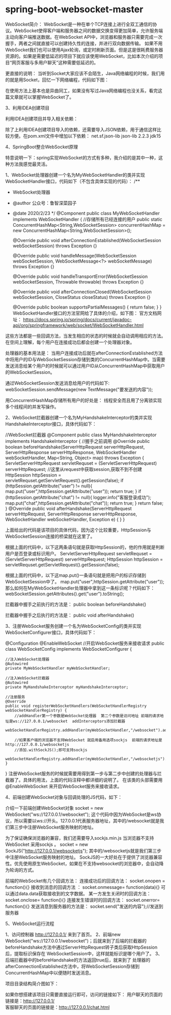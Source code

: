 # spring-boot-websocket-master
WebSocket简介：
WebSocket是一种在单个TCP连接上进行全双工通信的协议。WebSocket使得客户端和服务器之间的数据交换变得更加简单，允许服务端主动向客户端推送数据。在WebSocket API中，浏览器和服务器只需要完成一次握手，两者之间就直接可以创建持久性的连接，并进行双向数据传输。
如果不用WebSocket我们也可以使用Ajax轮询，或定时刷新页面。但是这是很耗费服务器资源的。如果是需要低延迟的项目下就应该使用WebSocket，比如本次介绍的项目“网页客服与多用户聊天”这种需要低延迟的。

更直接的说明：
当听到Socket大家应该不会陌生，Java网络编程的时候，我们用的就是用Socket，回忆一下网络编程，代码如下图：





在使用方法上基本也是异曲同工，如果没有写过Java网络编程也没关系，看完这篇文章就可以掌握WebSocket了。



3、利用IDEA创建项目

利用IDEA创建项目并导入相关依赖：





除了上利用IDEA创建项目导入的依赖，还需要导入JSON依赖，用于通信这样比较方便。在pom.xml文件中增加以下依赖：
<dependency>
    <groupId>net.sf.json-lib</groupId>
    <artifactId>json-lib</artifactId>
    <version>2.2.3</version>
    <classifier>jdk15</classifier>
</dependency>



4、SpringBoot整合WebSocket原理

特意说明一下：spring实现WebSocket的方式有多种，我介绍的是其中一种，这种方法我感觉最灵活。

1、WebSocket处理器创建一个名为MyWebSocketHandler的类并实现WebSocketHandler接口，代码如下（不包含具体实现的代码）：
/**
 * WebSocket处理器
 * @author 公众号：鲁智深菜园子
 * @date 2020/2/23
 */
@Component
public class MyWebSocketHandler implements WebSocketHandler {
    //存储所有已经连接的用户
    public static ConcurrentHashMap<String,WebSocketSession> concurrentHashMap = new ConcurrentHashMap<String,WebSocketSession>();

    @Override
    public void afterConnectionEstablished(WebSocketSession webSocketSession) throws Exception {}
    
    @Override
    public void handleMessage(WebSocketSession webSocketSession, WebSocketMessage<?> webSocketMessage) throws Exception {}

    @Override
    public void handleTransportError(WebSocketSession webSocketSession, Throwable throwable) throws Exception {}

    @Override
    public void afterConnectionClosed(WebSocketSession webSocketSession, CloseStatus closeStatus) throws Exception {}

    @Override
    public boolean supportsPartialMessages() {
        return false;
    }
}
WebSocketHandler接口的方法官网给了具体的介绍，如下图：
官方文档网址：
https://docs.spring.io/spring/docs/current/javadoc-api/org/springframework/web/socket/WebSocketHandler.html



这些方法都是一些回调方法，当发生相应的状态的时候就会自动调用相应的方法。在空间上理解，每个用户在连接成功后都会创建一个处理器对象。

处理器的基本用法是：
当用户连接成功后就在afterConnectionEstablished方法中将用户的ID与WebSocketSession存储到类的ConcurrentHashMap中。当需要发送消息给某个用户的时候就可以通过用户ID从ConcurrentHashMap中获取用户的WebSocketSession。

通过WebSocketSession发送消息给用户的代码如下:
webSocketSession.sendMessage(new TextMessage("要发送的内容"));


用ConcurrentHashMap存储所有用户的好处是：
线程安全而且用了分离锁实现多个线程间的并发写操作。



2、WebSocket拦截器创建一个名为MyHandshakeInterceptor的类并实现HandshakeInterceptor接口，具体代码如下：


//WebSocket拦截器
@Component
public class MyHandshakeInterceptor implements HandshakeInterceptor {
    //握手之前调用
    @Override
    public boolean beforeHandshake(ServerHttpRequest serverHttpRequest, ServerHttpResponse serverHttpResponse, WebSocketHandler webSocketHandler, Map<String, Object> map) throws Exception {
        ServletServerHttpRequest servletRequset = (ServletServerHttpRequest) serverHttpRequest;
        //这里从request中获取session,获取不到不创建
        HttpSession httpSession = servletRequset.getServletRequest().getSession(false);
        if (httpSession.getAttribute("user") != null){
            map.put("user",httpSession.getAttribute("user"));
            return true;
        }
        if (httpSession.getAttribute("chat") != null){
            logger.info("客服登录成功");
            map.put("chat",httpSession.getAttribute("chat"));
            return true;
        }
        return false;
    }
    @Override
    public void afterHandshake(ServerHttpRequest serverHttpRequest, ServerHttpResponse serverHttpResponse, WebSocketHandler webSocketHandler, Exception e) {
    }
}

上面给出的代码是该项目的具体代码，因为这个比较重要，HttpSession与WebSocketSession连接的桥梁就在这里了。

根据上面的代码中，以下这两条语句就是获取HttpSession的，他的作用就是判断用户是否登录或标识用户。
ServletServerHttpRequest servletRequset = (ServletServerHttpRequest) serverHttpRequest;
HttpSession httpSession = servletRequset.getServletRequest().getSession(false);

根据上面的代码中，以下这map.put()一条语句就是把用户的标识存储到WebSocketSession中了。
map.put("user",httpSession.getAttribute("user"));
那么如何在MyWebSocketHandler处理器中拿到这一条标识呢？代码如下：
webSocketSession.getAttributes().get("user").toString();

拦截器中握手之前执行的方法是：
public boolean beforeHandshake()

拦截器中握手之后执行的方法是：
public void afterHandshake()


3、注册WebSocket服务创建一个名为WebSocketConfig的类并实现WebSocketConfigurer接口，具体代码如下：

@Configuration
@EnableWebSocket //开启WebSocket服务来接收请求
public class WebSocketConfig implements WebSocketConfigurer {

    //注入WebSocket处理器
    @Autowired
    private MyWebSocketHandler myWebSocketHandler;

    //注入WebSocket拦截器
    @Autowired
    private MyHandshakeInterceptor myHandshakeInterceptor;

    //注册服务
    @Override
    public void registerWebSocketHandlers(WebSocketHandlerRegistry webSocketHandlerRegistry) {
        //addHandler第一个参数是WebSocket处理器  第二个参数是访问地址 前端的请求地址是ws://127.0.0.1/websocket  addInterceptors添加拦截器
        webSocketHandlerRegistry.addHandler(myWebSocketHandler,"/websocket").addInterceptors(myHandshakeInterceptor);

        //如果客户端的浏览器不支持WebSocket 就启用备用选项sockjs  前端的请求地址是http://127.0.0.1/websocketjs
        //添加.withSockJS();即可支持sockjs
        webSocketHandlerRegistry.addHandler(myWebSocketHandler,"/websocketjs").addInterceptors(myHandshakeInterceptor).withSockJS();
    }

}
注册WebSocket服务的时候就需要用得到第一步与第二步中创建的处理器与拦截器了。具体的用法，上面的代码注释中都详细的说明了。
在该类的头部需要用@EnableWebSocket 来开启WebSocket服务来接收请求。


4、前端创建WebSocket对象与回调处理的JS代码，如下：
<script type="text/javascript">
  var socket = null;

  //适配不同的浏览器 创建Socket对象
  if('WebSocket' in window){
    socket = new WebSocket("ws://127.0.0.1/websocket");
    console.log("浏览器内置的WebSocket");
  }else if('MozWebSocket' in window){
    //火狐浏览器
    socket = new MozWebSocket("ws://127.0.0.1/websocket");
    console.log("火狐浏览器内置的WebSocket");
  }else{
    //当浏览器不支持WebSocket 采用sockjs
    socket = new SockJS("http://127.0.0.1/websocketjs");
    console.log("采用sockjs");
  }

  //连接成功后的回调方法
  socket.onopen = function(){
  }

  //接收消息的时候触发
  socket.onmessage = function(data){
    console.log(data.data);//获取接收到的数据
    var parse = JSON.parse(data.data);//将字符串解释成JSON对象
  }

  //连接发生错误时的回调方法
  socket.onerror = function(){
  }

  //某一方发生关闭的时候
  socket.onclose = function(){
  }
</script>

介绍一下前端创建WebSocket对象
socket = new WebSocket("ws://127.0.0.1/websocket");
这个代码中因为WebSocket是ws协议，所以需要以ws://开头。127.0.0.1代表服务器地址，其中的/websocket就是我们第三步中注册WebSocket服务映射的地址。

为了保证确保浏览器的兼容，我们还需要导入sockjs.min.js 当浏览器不支持WebSocket 采用sockjs 。
socket = new SockJS("http://127.0.0.1/websocketjs");
其中的/websocketjs就是我们第三步中注册WebSocket服务映射的地址。
SockJS的一大好处在于提供了浏览器兼容性。优先使用原生WebSocket，如果在不支持websocket的浏览器中，会自动降为轮询的方式。

前端的WebSocket有几个回调方法：
连接成功后的回调方法：
 socket.onopen = function(){}
接收到消息的回调方法 ：
socket.onmessage= function(data){} 可以通过data.data获取接收到的文字数据。
某一方发生关闭时的回调方法： 
socket.onclose= function(){}
连接发生错误时的回调方法：
 socket.onerror= function(){}
发送消息到服务器的方法是：
socket.send("发送的内容");//发送到服务器




5、WebSocket运行流程


1、访问控制器 http://127.0.0.1/ 来到了首页。
2、前端new WebSocket("ws://127.0.0.1/websocket")；后就来到了后端的拦截器的beforeHandshake方法中通过ServerHttpRequest转子类后获取HttpSession后，提取标识保存在 WebSocketSession中，这样就能标识是哪个用户了。
3、后端拦截器中的beforeHandshake的方法返回true后，就来到了 处理器的afterConnectionEstablished方法中，将WebSocketSession存储到ConcurrentHashMap中以便随时发送消息。


项目目录结构简介图如下：




如果你想搭建该项目只需要直接运行即可，访问的链接如下：
用户聊天的页面的链接是：http://127.0.0.1/  
客服聊天的页面的链接是：http://127.0.0.1/chat.html
